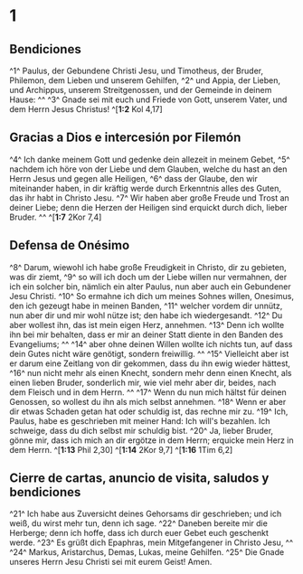 # 1
## Bendiciones
^1^ Paulus, der Gebundene Christi Jesu, und Timotheus, der Bruder, Philemon, dem Lieben und unserem Gehilfen, ^2^ und Appia, der Lieben, und Archippus, unserem Streitgenossen, und der Gemeinde in deinem Hause: ^^ ^3^ Gnade sei mit euch und Friede von Gott, unserem Vater, und dem Herrn Jesus Christus! 
^[**1:2** Kol 4,17]

## Gracias a Dios e intercesión por Filemón
^4^ Ich danke meinem Gott und gedenke dein allezeit in meinem Gebet, ^5^ nachdem ich höre von der Liebe und dem Glauben, welche du hast an den Herrn Jesus und gegen alle Heiligen, ^6^ dass der Glaube, den wir miteinander haben, in dir kräftig werde durch Erkenntnis alles des Guten, das ihr habt in Christo Jesu. ^7^ Wir haben aber große Freude und Trost an deiner Liebe; denn die Herzen der Heiligen sind erquickt durch dich, lieber Bruder. ^^ 
^[**1:7** 2Kor 7,4]

## Defensa de Onésimo
^8^ Darum, wiewohl ich habe große Freudigkeit in Christo, dir zu gebieten, was dir ziemt, ^9^ so will ich doch um der Liebe willen nur vermahnen, der ich ein solcher bin, nämlich ein alter Paulus, nun aber auch ein Gebundener Jesu Christi. ^10^ So ermahne ich dich um meines Sohnes willen, Onesimus, den ich gezeugt habe in meinen Banden, ^11^ welcher vordem dir unnütz, nun aber dir und mir wohl nütze ist; den habe ich wiedergesandt. ^12^ Du aber wollest ihn, das ist mein eigen Herz, annehmen. ^13^ Denn ich wollte ihn bei mir behalten, dass er mir an deiner Statt diente in den Banden des Evangeliums; ^^ ^14^ aber ohne deinen Willen wollte ich nichts tun, auf dass dein Gutes nicht wäre genötigt, sondern freiwillig. ^^ ^15^ Vielleicht aber ist er darum eine Zeitlang von dir gekommen, dass du ihn ewig wieder hättest, ^16^ nun nicht mehr als einen Knecht, sondern mehr denn einen Knecht, als einen lieben Bruder, sonderlich mir, wie viel mehr aber dir, beides, nach dem Fleisch und in dem Herrn. ^^ ^17^ Wenn du nun mich hältst für deinen Genossen, so wollest du ihn als mich selbst annehmen. ^18^ Wenn er aber dir etwas Schaden getan hat oder schuldig ist, das rechne mir zu. ^19^ Ich, Paulus, habe es geschrieben mit meiner Hand: Ich will's bezahlen. Ich schweige, dass du dich selbst mir schuldig bist. ^20^ Ja, lieber Bruder, gönne mir, dass ich mich an dir ergötze in dem Herrn; erquicke mein Herz in dem Herrn. 
^[**1:13** Phil 2,30] ^[**1:14** 2Kor 9,7] ^[**1:16** 1Tim 6,2]

## Cierre de cartas, anuncio de visita, saludos y bendiciones
^21^ Ich habe aus Zuversicht deines Gehorsams dir geschrieben; und ich weiß, du wirst mehr tun, denn ich sage. ^22^ Daneben bereite mir die Herberge; denn ich hoffe, dass ich durch euer Gebet euch geschenkt werde. ^23^ Es grüßt dich Epaphras, mein Mitgefangener in Christo Jesu, ^^ ^24^ Markus, Aristarchus, Demas, Lukas, meine Gehilfen. ^25^ Die Gnade unseres Herrn Jesu Christi sei mit eurem Geist! Amen.